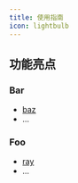```yaml
---
title: 使用指南
icon: lightbulb
---
```


## 功能亮点

### Bar

- [baz](bar/baz.md)
- ...

### Foo

- [ray](foo/ray.md)
- ...

